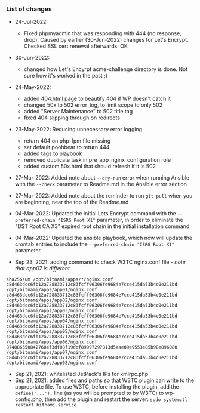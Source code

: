 ### List of changes
* 24-Jul-2022:
    * Fixed phpmyadmin that was responding with 444 (no response, drop).  Caused by earlier (30-Jun-2022) changes for Let's Encrypt.
      Checked SSL cert renewal afterwards: OK
* 30-Jun-2022:
    * changed how Let's Encyrpt acme-challenge directory is done.  Not sure how it's worked in the past ;)
* 24-May-2022:
    * added 404.html page to beautify 404 if WP doesn't catch it
    * changed 50x to 502 error_log, to limit scope to only 502
    * added "Server Maintenance" to 502 title tag
    * fixed 404 slipping through on redirects
* 23-May-2022: Reducing unnecessary error logging
    * return 404 on php-fpm file missing
    * set default poohbear to return 444
    * added tags to playbook
    * removed duplicate task in pre_app_nginx_configuration role
    * added custom 50x.html that should refresh if it is 502

* 27-Mar-2022: Added note about `--dry-run` error when running Ansible with the `--check` parameter to Readme.md in the Ansible error section
* 27-Mar-2022: Added note about the reminder to run `git pull` when you are beginning,  near the top of the Readme.md
* 04-Mar-2022: Updated the initial Lets Encrypt command with the  `--preferred-chain "ISRG Root X1"` parameter, in order to eliminate the "DST Root CA X3" expired root chain in the initial installation command
* 04-Mar-2022: Updated the ansible playbook, which now will update the crontab entries to include the  `--preferred-chain "ISRG Root X1"` parameter 
* Sep 23, 2021: adding command to check W3TC nginx.conf file - *note that app07 is different*
```
sha256sum /opt/bitnami/apps/*/nginx.conf
c8d463dcc6fb12a728833712c83fcff06306fe9684e7cce415da53b4c0e211bd  /opt/bitnami/apps/app01/nginx.conf
c8d463dcc6fb12a728833712c83fcff06306fe9684e7cce415da53b4c0e211bd  /opt/bitnami/apps/app02/nginx.conf
c8d463dcc6fb12a728833712c83fcff06306fe9684e7cce415da53b4c0e211bd  /opt/bitnami/apps/app03/nginx.conf
c8d463dcc6fb12a728833712c83fcff06306fe9684e7cce415da53b4c0e211bd  /opt/bitnami/apps/app04/nginx.conf
c8d463dcc6fb12a728833712c83fcff06306fe9684e7cce415da53b4c0e211bd  /opt/bitnami/apps/app05/nginx.conf
c8d463dcc6fb12a728833712c83fcff06306fe9684e7cce415da53b4c0e211bd  /opt/bitnami/apps/app06/nginx.conf
874886350842768ef3df08f19ddf89997297813d5aae09e9553e85b98e896080  /opt/bitnami/apps/app07/nginx.conf
c8d463dcc6fb12a728833712c83fcff06306fe9684e7cce415da53b4c0e211bd  /opt/bitnami/apps/app08/nginx.conf

```
* Sep 21, 2021: whitelisted JetPack's IPs for xmlrpc.php
* Sep 21, 2021: added files and paths so that W3TC plugin can write to the appropriate file.
To use W3TC, before installing the plugin, add the `define('...');` line
(as you will be prompted to by W3TC) to wp-config.php, then add the plugin and
restart the server: `sudo systemctl restart bitnami.service`
